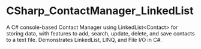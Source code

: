 # CSharp_ContactManager_LinkedList
A C# console-based Contact Manager using LinkedList&lt;Contact> for storing data, with features to add, search, update, delete, and save contacts to a text file. Demonstrates LinkedList, LINQ, and File I/O in C#.
